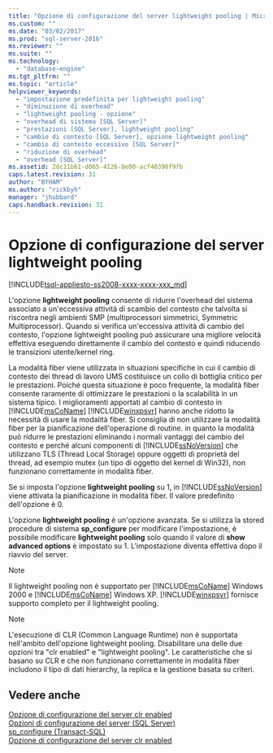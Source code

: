 ```yaml
---
title: "Opzione di configurazione del server lightweight pooling | Microsoft Docs"
ms.custom: ""
ms.date: "03/02/2017"
ms.prod: "sql-server-2016"
ms.reviewer: ""
ms.suite: ""
ms.technology: 
  - "database-engine"
ms.tgt_pltfrm: ""
ms.topic: "article"
helpviewer_keywords: 
  - "impostazione predefinita per lightweight pooling"
  - "diminuzione di overhead"
  - "lightweight pooling - opzione"
  - "overhead di sistema [SQL Server]"
  - "prestazioni [SQL Server], lightweight pooling"
  - "cambio di contesto [SQL Server], opzione lightweight pooling"
  - "cambio di contesto eccessivo [SQL Server]"
  - "riduzione di overhead"
  - "overhead [SQL Server]"
ms.assetid: 2dc11b61-d065-4126-8e00-acf40390f9fb
caps.latest.revision: 31
author: "BYHAM"
ms.author: "rickbyh"
manager: "jhubbard"
caps.handback.revision: 31
---
```

# Opzione di configurazione del server lightweight pooling
[!INCLUDE[tsql-appliesto-ss2008-xxxx-xxxx-xxx_md](../../includes/tsql-appliesto-ss2008-xxxx-xxxx-xxx-md.md)]

  L'opzione **lightweight pooling** consente di ridurre l'overhead del sistema associato a un'eccessiva attività di scambio del contesto che talvolta si riscontra negli ambienti SMP (multiprocessori simmetrici, Symmetric Multiprocessor). Quando si verifica un'eccessiva attività di cambio del contesto, l'opzione lightweight pooling può assicurare una migliore velocità effettiva eseguendo direttamente il cambio del contesto e quindi riducendo le transizioni utente/kernel ring.  
  
 La modalità fiber viene utilizzata in situazioni specifiche in cui il cambio di contesto dei thread di lavoro UMS costituisce un collo di bottiglia critico per le prestazioni. Poiché questa situazione è poco frequente, la modalità fiber consente raramente di ottimizzare le prestazioni o la scalabilità in un sistema tipico. I miglioramenti apportati al cambio di contesto in [!INCLUDE[msCoName](../../includes/msconame-md.md)] [!INCLUDE[winxpsvr](../../includes/winxpsvr-md.md)] hanno anche ridotto la necessità di usare la modalità fiber. Si consiglia di non utilizzare la modalità fiber per la pianificazione dell'operazione di routine. in quanto la modalità può ridurre le prestazioni eliminando i normali vantaggi del cambio del contesto e perché alcuni componenti di [!INCLUDE[ssNoVersion](../../includes/ssnoversion-md.md)] che utilizzano TLS (Thread Local Storage) oppure oggetti di proprietà del thread, ad esempio mutex (un tipo di oggetto del kernel di Win32), non funzionano correttamente in modalità fiber.  
  
 Se si imposta l'opzione **lightweight pooling** su 1, in [!INCLUDE[ssNoVersion](../../includes/ssnoversion-md.md)] viene attivata la pianificazione in modalità fiber. Il valore predefinito dell'opzione è 0.  
  
 L'opzione **lightweight pooling** è un'opzione avanzata. Se si utilizza la stored procedure di sistema **sp_configure** per modificare l'impostazione, è possibile modificare **lightweight pooling** solo quando il valore di **show advanced options** è impostato su 1. L'impostazione diventa effettiva dopo il riavvio del server.  
  
> [!NOTE]  
>  Il lightweight pooling non è supportato per [!INCLUDE[msCoName](../../includes/msconame-md.md)] Windows 2000 e [!INCLUDE[msCoName](../../includes/msconame-md.md)] Windows XP. [!INCLUDE[winxpsvr](../../includes/winxpsvr-md.md)] fornisce supporto completo per il lightweight pooling.  
  
> [!NOTE]  
>  L'esecuzione di CLR (Common Language Runtime) non è supportata nell'ambito dell'opzione lightweight pooling. Disabilitare una delle due opzioni tra "clr enabled" e "lightweight pooling". Le caratteristiche che si basano su CLR e che non funzionano correttamente in modalità fiber includono il tipo di dati hierarchy, la replica e la gestione basata su criteri.  
  
## Vedere anche  
 [Opzione di configurazione del server clr enabled](../../database-engine/configure-windows/clr-enabled-server-configuration-option.md)   
 [Opzioni di configurazione del server &#40;SQL Server&#41;](../../database-engine/configure-windows/server-configuration-options-sql-server.md)   
 [sp_configure &#40;Transact-SQL&#41;](../../relational-databases/system-stored-procedures/sp-configure-transact-sql.md)   
 [Opzione di configurazione del server clr enabled](../../database-engine/configure-windows/clr-enabled-server-configuration-option.md)  
  
  